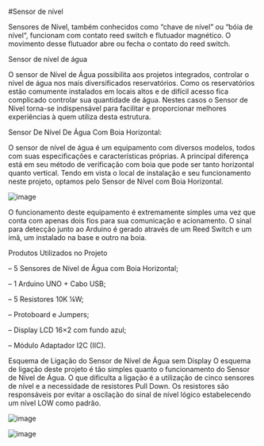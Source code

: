 #Sensor de nível

Sensores de Nível, também conhecidos como “chave de nível” ou “bóia de nível“, funcionam com contato reed switch e flutuador magnético. O movimento desse flutuador abre ou fecha o contato do reed switch.

 Sensor de nível de água

O sensor de Nível de Água possibilita aos projetos integrados, controlar o nível de água nos mais diversificados reservatórios. Como os reservatórios estão comumente instalados em locais altos e de difícil acesso fica complicado controlar sua quantidade de água. Nestes casos o Sensor de Nível torna-se indispensável para facilitar e proporcionar melhores experiências à quem utiliza desta estrutura.

Sensor De Nível De Água Com Boia Horizontal:

O sensor de nível de água é um equipamento com diversos modelos, todos com suas especificações e características próprias. A principal diferença está em seu método de verificação com boia que pode ser tanto horizontal quanto vertical. Tendo em vista o local de instalação e seu funcionamento neste projeto, optamos pelo Sensor de Nível com Boia Horizontal.

![image](https://user-images.githubusercontent.com/127752577/224996691-bd9dc9c3-4d27-416b-8c55-f43942c14422.png)

O funcionamento deste equipamento é extremamente simples uma vez que conta com apenas dois fios para sua comunicação e acionamento. O sinal para detecção junto ao Arduino é gerado através de um Reed Switch e um imã, um instalado na base e outro na boia.

 Produtos Utilizados no Projeto
 
– 5 Sensores de Nível de Água com Boia Horizontal;

– 1 Arduino UNO + Cabo USB;

– 5 Resistores 10K ¼W;

– Protoboard e Jumpers;

– Display LCD 16×2 com fundo azul;

– Módulo Adaptador I2C (IIC).

 Esquema de Ligação do Sensor de Nível de Água sem Display
O esquema de ligação deste projeto é tão simples quanto o funcionamento do Sensor de Nível de Água. O que dificulta a ligação é a utilização de cinco sensores de nível e a necessidade de resistores Pull Down. Os resistores são responsáveis por evitar a oscilação do sinal de nível lógico estabelecendo um nível LOW como padrão.

![image](https://user-images.githubusercontent.com/127752577/224997234-9dd0a89f-f230-43d4-9190-43b84e8cc044.png)

![image](https://user-images.githubusercontent.com/127752577/224997326-826c2da8-fd96-4efd-bf95-c34e14967ba7.png)

